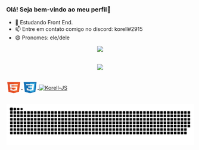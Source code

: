 ### Olá! Seja bem-vindo ao meu perfil👋

- 🌱 Estudando Front End.
- 📫 Entre em contato comigo no discord: korell#2915
- 😄 Pronomes: ele/dele

<div align="center">
  <a href="https://github.com/korell22">
  <img height="180em" src="https://github-readme-stats.vercel.app/api?username=korell22&show_icons=true&theme=dark&include_all_commits=true&count_private=true"/>

##

  <img height="180em" src="https://github-readme-stats.vercel.app/api/top-langs/?username=korell22&layout=compact&langs_count=7&theme=dark"/>
</div>

##

<div style="display: inline_block">
  <img align="center" alt="Korell-HTML" height="30" width="40" src="https://raw.githubusercontent.com/devicons/devicon/master/icons/html5/html5-original.svg">
  <img align="center" alt="Korell-CSS" height="30" width="40" src="https://raw.githubusercontent.com/devicons/devicon/master/icons/css3/css3-original.svg">
  <img align="center" alt="Korell-JS" height="30" width="40" src="https://icongr.am/devicon/javascript-original.svg?size=30&color=currentColor">
</div>
  
  ##
 
<div> 
 
  ![Snake animation](https://github.com/korell22/korell22/blob/output/github-contribution-grid-snake.svg)
 
</div>
